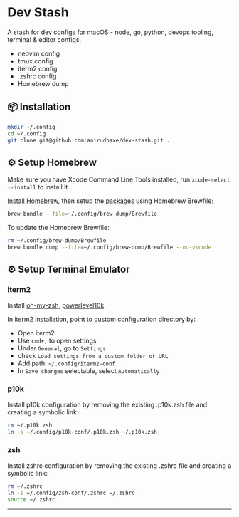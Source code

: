 # Dev Stash

A stash for dev configs for macOS - node, go, python, devops tooling, terminal & editor configs.

- neovim config
- tmux config
- iterm2 config
- .zshrc config
- Homebrew dump

## 📦 Installation

```bash
mkdir ~/.config
cd ~/.config
git clone git@github.com:anirudhaxe/dev-stash.git .
```

## ⚙️ Setup Homebrew

Make sure you have Xcode Command Line Tools installed, run `xcode-select --install` to install it.

[Install Homebrew](https://brew.sh/), then setup the [packages](https://github.com/anirudhaxe/dev-stash/blob/main/brew-dump/Brewfile) using Homebrew Brewfile:

```bash
brew bundle --file=~/.config/brew-dump/Brewfile
```

To update the Homebrew Brewfile:

```bash
rm ~/.config/brew-dump/Brewfile
brew bundle dump --file=~/.config/brew-dump/Brewfile --no-vscode
```

## ⚙️ Setup Terminal Emulator

### iterm2

Install [oh-my-zsh](https://ohmyz.sh/#install), [powerlevel10k](https://github.com/romkatv/powerlevel10k?tab=readme-ov-file#installation)

In iterm2 installation, point to custom configuration directory by:

- Open iterm2
- Use `cmd+,` to open settings
- Under `General`, go to `Settings`
- check `Load settings from a custom folder or URL`
- Add path: `~/.config/iterm2-conf`
- In `Save changes` selectable, select `Automatically`

### p10k

Install p10k configuration by removing the existing .p10k.zsh file and creating a symbolic link:

```bash
rm ~/.p10k.zsh
ln -s ~/.config/p10k-conf/.p10k.zsh ~/.p10k.zsh
```

### zsh

Install zshrc configuration by removing the existing .zshrc file and creating a symbolic link:

```bash
rm ~/.zshrc
ln -s ~/.config/zsh-conf/.zshrc ~/.zshrc
source ~/.zshrc
```

---
